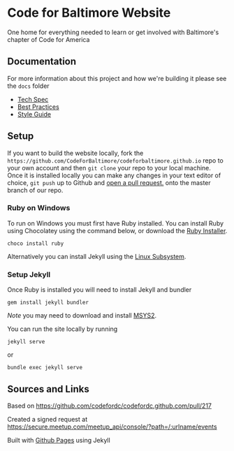 


# Code for Baltimore Website
One home for everything needed to learn or get involved with Baltimore's chapter of Code for America

## Documentation
For more information about this project and how we're building it please see the `docs` folder 
* [Tech Spec](/docs/Tech_Spec.md) 
* [Best Practices](/docs/Best_Practices.md) 
* [Style Guide](/style_guide.html)

## Setup
If you want to build the website locally, fork the `https://github.com/CodeForBaltimore/codeforbaltimore.github.io` repo to your own account and then `git clone` your repo to your local machine. Once it is installed locally you can make any changes in your text editor of choice, `git push` up to Github and [open a pull request.](https://github.com/CodeForBaltimore/codeforbaltimore.github.io/pulls) onto the master branch of our repo.

### Ruby on Windows
To run on Windows you must first have Ruby installed. You can install Ruby using Chocolatey using the command below, or download the [Ruby Installer](https://rubyinstaller.org/).
```
choco install ruby
```
Alternatively you can install Jekyll using the [Linux Subsystem](https://jekyllrb.com/docs/installation/windows/).

### Setup Jekyll
Once Ruby is installed you will need to install Jekyll and bundler
```
gem install jekyll bundler
```
_Note_ you may need to download and install [MSYS2](https://msys2.github.io/).

You can run the site locally by running
```
jekyll serve
```
or
```
bundle exec jekyll serve
```

## Sources and Links
Based on https://github.com/codefordc/codefordc.github.com/pull/217

Created a signed request at https://secure.meetup.com/meetup_api/console/?path=/:urlname/events

Built with [Github Pages](https://pages.github.com/) using Jekyll
